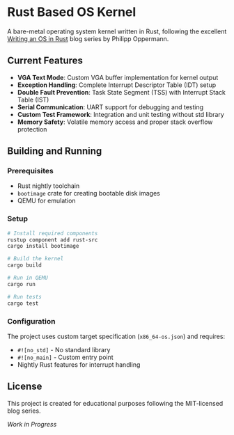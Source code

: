 # Rust Based OS Kernel

A bare-metal operating system kernel written in Rust, following the excellent [Writing an OS in Rust](https://os.phil-opp.com/) blog series by Philipp Oppermann.

##  Current Features

- **VGA Text Mode**: Custom VGA buffer implementation for kernel output
- **Exception Handling**: Complete Interrupt Descriptor Table (IDT) setup
- **Double Fault Prevention**: Task State Segment (TSS) with Interrupt Stack Table (IST)
- **Serial Communication**: UART support for debugging and testing
- **Custom Test Framework**: Integration and unit testing without std library
- **Memory Safety**: Volatile memory access and proper stack overflow protection

##  Building and Running

### Prerequisites

- Rust nightly toolchain
- `bootimage` crate for creating bootable disk images
- QEMU for emulation

### Setup

```bash
# Install required components
rustup component add rust-src
cargo install bootimage

# Build the kernel
cargo build

# Run in QEMU
cargo run

# Run tests
cargo test
```

### Configuration

The project uses custom target specification (`x86_64-os.json`) and requires:
- `#![no_std]` - No standard library
- `#![no_main]` - Custom entry point
- Nightly Rust features for interrupt handling


## License

This project is created for educational purposes following the MIT-licensed blog series.


*Work in Progress*
